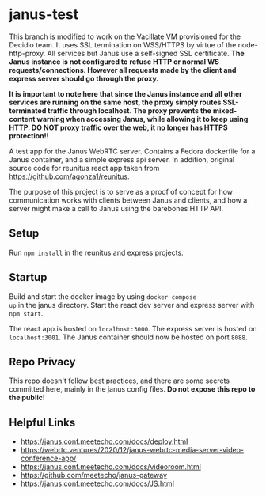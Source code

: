 # janus-test

This branch is modified to work on the Vacillate VM provisioned for the Decidio team. It uses SSL termination on WSS/HTTPS by virtue of the node-http-proxy. All services but Janus use a self-signed SSL certificate. **The Janus instance is not configured to refuse HTTP or normal WS requests/connections. However all requests made by the client and express server should go through the proxy.** 

**It is important to note here that since the Janus instance and all other services are running on the same host, the proxy simply routes SSL-terminated traffic through localhost. The proxy prevents the mixed-content warning when accessing Janus, while allowing it to keep using HTTP. DO NOT proxy traffic over the web, it no longer has HTTPS protection!!**

A test app for the Janus WebRTC server. Contains a Fedora dockerfile for a Janus container, and a simple express api server. In addition, original source code for reunitus react app taken from 
https://github.com/agonza1/reunitus.

The purpose of this project is to serve as a proof of concept for how communication works with clients between Janus and clients, and how a server might make a call to Janus using the barebones HTTP API.

## Setup 
Run <code>npm install</code> in the reunitus and express projects.

## Startup
Build and start the docker image by using <code>docker compose up</code> in the janus directory. Start the react dev server and express server with <code>npm start</code>. 

The react app is hosted on <code>localhost:3000</code>. The express server is hosted on <code>localhost:3001</code>. The Janus container should now be hosted on port <code>8088</code>.

## Repo Privacy
This repo doesn't follow best practices, and there are some secrets committed here, mainly in the janus config files. **Do not expose this repo to the public!**

## Helpful Links
- https://janus.conf.meetecho.com/docs/deploy.html
- https://webrtc.ventures/2020/12/janus-webrtc-media-server-video-conference-app/
- https://janus.conf.meetecho.com/docs/videoroom.html
- https://github.com/meetecho/janus-gateway
- https://janus.conf.meetecho.com/docs/JS.html
